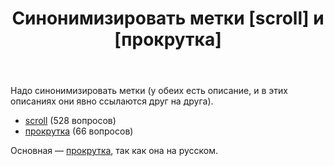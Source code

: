 ﻿---
title: "Синонимизировать метки [scroll] и [прокрутка]"
se.owner.user_id: 507426
se.owner.display_name: "wchistow"
se.owner.link: "https://ru.meta.stackoverflow.com/users/507426/wchistow"
se.link: "https://ru.meta.stackoverflow.com/questions/13145/%d0%a1%d0%b8%d0%bd%d0%be%d0%bd%d0%b8%d0%bc%d0%b8%d0%b7%d0%b8%d1%80%d0%be%d0%b2%d0%b0%d1%82%d1%8c-%d0%bc%d0%b5%d1%82%d0%ba%d0%b8-scroll-%d0%b8-%d0%bf%d1%80%d0%be%d0%ba%d1%80%d1%83%d1%82%d0%ba%d0%b0"
se.question_id: 13145
se.post_type: question
---
<p>Надо синонимизировать метки (у обеих есть описание, и в этих описаниях они явно ссылаются друг на друга).</p>
<ul>
<li><a href="https://ru.stackoverflow.com/questions/tagged/scroll" class="post-tag" title="показать вопросы с меткой [scroll]" aria-label="показать вопросы с меткой [scroll]" rel="tag" aria-labelledby="tag-scroll-tooltip-container">scroll</a> (528 вопросов)</li>
<li><a href="https://ru.stackoverflow.com/questions/tagged/%d0%bf%d1%80%d0%be%d0%ba%d1%80%d1%83%d1%82%d0%ba%d0%b0" class="post-tag" title="показать вопросы с меткой [прокрутка]" aria-label="показать вопросы с меткой [прокрутка]" rel="tag" aria-labelledby="tag-прокрутка-tooltip-container">прокрутка</a> (66 вопросов)</li>
</ul>
<p>Основная — <a href="https://ru.stackoverflow.com/questions/tagged/%d0%bf%d1%80%d0%be%d0%ba%d1%80%d1%83%d1%82%d0%ba%d0%b0" class="post-tag" title="показать вопросы с меткой [прокрутка]" aria-label="показать вопросы с меткой [прокрутка]" rel="tag" aria-labelledby="tag-прокрутка-tooltip-container">прокрутка</a>, так как она на русском.</p>
